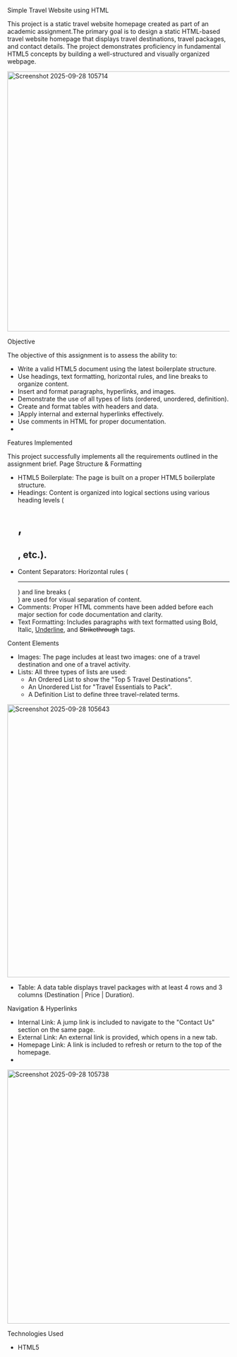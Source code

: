 Simple Travel Website using HTML

This project is a static travel website homepage created as part of an academic assignment.The primary goal is to design a static HTML-based travel website homepage that displays travel destinations, travel packages, and contact details. The project demonstrates proficiency in fundamental HTML5 concepts by building a well-structured and visually organized webpage.

<img width="1300" height="589" alt="Screenshot 2025-09-28 105714" src="https://github.com/user-attachments/assets/bdbfd6b4-e117-4efb-8961-5da1ff8b366d" />

Objective


The objective of this assignment is to assess the ability to:
 * Write a valid HTML5 document using the latest boilerplate structure.
 * Use headings, text formatting, horizontal rules, and line breaks to organize content.
 * Insert and format paragraphs, hyperlinks, and images.
 * Demonstrate the use of all types of lists (ordered, unordered, definition).
 * Create and format tables with headers and data.
 * ]Apply internal and external hyperlinks effectively.
 * Use comments in HTML for proper documentation.
 * 
Features Implemented

This project successfully implements all the requirements outlined in the assignment brief.
Page Structure & Formatting
 * HTML5 Boilerplate: The page is built on a proper HTML5 boilerplate structure.
 * Headings: Content is organized into logical sections using various heading levels (<h1>, <h2>, etc.).
 * Content Separators: Horizontal rules (<hr>) and line breaks (<br>) are used for visual separation of content.
 * Comments: Proper HTML comments have been added before each major section for code documentation and clarity.
 * Text Formatting: Includes paragraphs with text formatted using Bold, Italic, <u>Underline</u>, and <s>Strikethrough</s> tags.

Content Elements

 * Images: The page includes at least two images: one of a travel destination and one of a travel activity.
 * Lists: All three types of lists are used:
   * An Ordered List to show the "Top 5 Travel Destinations".
   * An Unordered List for "Travel Essentials to Pack".
   * A Definition List to define three travel-related terms.
   
<img width="1302" height="618" alt="Screenshot 2025-09-28 105643" src="https://github.com/user-attachments/assets/4185e495-2e07-41b6-8f8c-4dea11758720" />



 * Table: A data table displays travel packages with at least 4 rows and 3 columns (Destination | Price | Duration).

Navigation & Hyperlinks

 * Internal Link: A jump link is included to navigate to the "Contact Us" section on the same page.
 * External Link: An external link is provided, which opens in a new tab.
 * Homepage Link: A link is included to refresh or return to the top of the homepage.
 * 
<img width="1226" height="575" alt="Screenshot 2025-09-28 105738" src="https://github.com/user-attachments/assets/7142e90f-ea8e-448b-b8ed-c25a77c52e74" />

Technologies Used
 * HTML5

